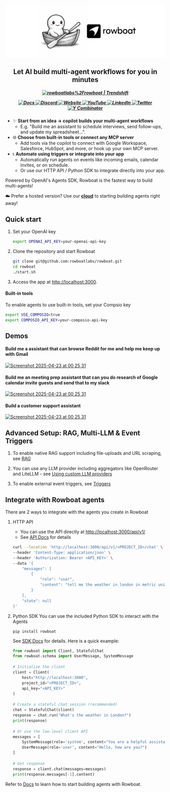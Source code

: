 ![ui](/assets/banner.png)

<h2 align="center">Let AI build multi-agent workflows for you in minutes</h2>
<h5 align="center">

<p align="center" style="display: flex; justify-content: center; gap: 20px; align-items: center;">
  <a href="https://trendshift.io/repositories/13609" target="blank">
    <img src="https://trendshift.io/api/badge/repositories/13609" alt="rowboatlabs%2Frowboat | Trendshift" width="250" height="55"/>
  </a>
</p>

<p align="center">
  <a href="https://docs.rowboatlabs.com/" target="_blank" rel="noopener">
    <img alt="Docs" src="https://img.shields.io/badge/Docs-8b5cf6?labelColor=8b5cf6&logo=readthedocs&logoColor=white">
  </a>
  <a href="https://discord.gg/rxB8pzHxaS" target="_blank" rel="noopener">
    <img alt="Discord" src="https://img.shields.io/badge/Discord-5865F2?logo=discord&logoColor=white&labelColor=5865F2">
  </a>
  <a href="https://www.rowboatlabs.com/" target="_blank" rel="noopener">
    <img alt="Website" src="https://img.shields.io/badge/Website-10b981?labelColor=10b981&logo=window&logoColor=white">
  </a>
  <a href="https://www.youtube.com/@RowBoatLabs" target="_blank" rel="noopener">
    <img alt="YouTube" src="https://img.shields.io/badge/YouTube-FF0000?labelColor=FF0000&logo=youtube&logoColor=white">
  </a>
  <a href="https://www.linkedin.com/company/rowboat-labs" target="_blank" rel="noopener">
    <img alt="LinkedIn" src="https://custom-icon-badges.demolab.com/badge/LinkedIn-0A66C2?logo=linkedin-white&logoColor=fff">
  </a>
  <a href="https://x.com/intent/user?screen_name=rowboatlabshq" target="_blank" rel="noopener">
    <img alt="Twitter" src="https://img.shields.io/twitter/follow/rowboatlabshq?style=social">
  </a>
  <a href="https://www.ycombinator.com" target="_blank" rel="noopener">
    <img alt="Y Combinator" src="https://img.shields.io/badge/Y%20Combinator-S24-orange">
  </a>
</p>


</h5>

- ✨ **Start from an idea -> copilot builds your multi-agent workflows**
   - E.g. "Build me an assistant to schedule interviews, send follow-ups, and update my spreadsheet…".
- 🌐 **Choose from built-in tools or connect any MCP server**
   - Add tools via the copilot to connect with Google Workspace, Salesforce, HubSpot, and more, or hook up your own MCP server.
- 📞 **Automate using triggers or integrate into your app**
   - Automatically run agents on events like incoming emails, calendar invites, or on schedule.
   - Or use our HTTP API / Python SDK to integrate directly into your app.

Powered by OpenAI's Agents SDK, Rowboat is the fastest way to build multi-agents!

☁️ Prefer a hosted version? Use our <b>[cloud](https://rowboatlabs.com)</b> to starting building agents right away!

## Quick start
1. Set your OpenAI key
      ```bash
   export OPENAI_API_KEY=your-openai-api-key   
   ```
      
2. Clone the repository and start Rowboat
   ```bash
   git clone git@github.com:rowboatlabs/rowboat.git
   cd rowboat
   ./start.sh
   ```

3. Access the app at [http://localhost:3000](http://localhost:3000).
    
#### Built-in tools
To enable agents to use built-in tools, set your Compsio key
```bash
export USE_COMPOSIO=true
export COMPOSIO_API_KEY=your-composio-api-key      
```
## Demos

#### Build me a assistant that can browse Reddit for me and help me keep up with Gmail 
[![Screenshot 2025-04-23 at 00 25 31](https://github.com/user-attachments/assets/c8a41622-8e0e-459f-becb-767503489866)](https://youtu.be/6r7P4Vlcn2g)

#### Build me an meeting prep assistant that can you do research of Google calendar invite guests and send that to my slack
[![Screenshot 2025-04-23 at 00 25 31](https://github.com/user-attachments/assets/c8a41622-8e0e-459f-becb-767503489866)](https://youtu.be/KZTP4xZM2DY)

#### Build a customer support assistant
[![Screenshot 2025-04-23 at 00 25 31](https://github.com/user-attachments/assets/c8a41622-8e0e-459f-becb-767503489866)](https://youtu.be/KZTP4xZM2DY)

## Advanced Setup: RAG, Multi-LLM & Event Triggers
1. To enable native RAG support including file-uploads and URL scraping, see [RAG](https://docs.rowboatlabs.com/using_rag)

2. You can use any LLM provider including aggregators like OpenRouter and LiteLLM - see [Using custom LLM providers](https://docs.rowboatlabs.com/setup/#using-custom-llm-providers)

3. To enable external event triggers, see [Triggers](https://docs.rowboatlabs.com/using_triggers)


## Integrate with Rowboat agents

There are 2 ways to integrate with the agents you create in Rowboat

1. HTTP API
   - You can use the API directly at [http://localhost:3000/api/v1/](http://localhost:3000/api/v1/)
   - See [API Docs](https://docs.rowboatlabs.com/using_the_api/) for details
   ```bash
   curl --location 'http://localhost:3000/api/v1/<PROJECT_ID>/chat' \
   --header 'Content-Type: application/json' \
   --header 'Authorization: Bearer <API_KEY>' \
   --data '{
       "messages": [
           {
               "role": "user",
               "content": "tell me the weather in london in metric units"
           }
       ],
       "state": null
   }'
   ```
   

2. Python SDK
   You can use the included Python SDK to interact with the Agents
   ```
   pip install rowboat
   ```

   See [SDK Docs](https://docs.rowboatlabs.com/using_the_sdk/) for details. Here is a quick example:
   ```python
   from rowboat import Client, StatefulChat
   from rowboat.schema import UserMessage, SystemMessage

   # Initialize the client
   client = Client(
       host="http://localhost:3000",
       project_id="<PROJECT_ID>",
       api_key="<API_KEY>"
   )

   # Create a stateful chat session (recommended)
   chat = StatefulChat(client)
   response = chat.run("What's the weather in London?")
   print(response)

   # Or use the low-level client API
   messages = [
       SystemMessage(role='system', content="You are a helpful assistant"),
       UserMessage(role='user', content="Hello, how are you?")
   ]
   
   # Get response
   response = client.chat(messages=messages)
   print(response.messages[-1].content)
   ```


Refer to [Docs](https://docs.rowboatlabs.com/) to learn how to start building agents with Rowboat.
